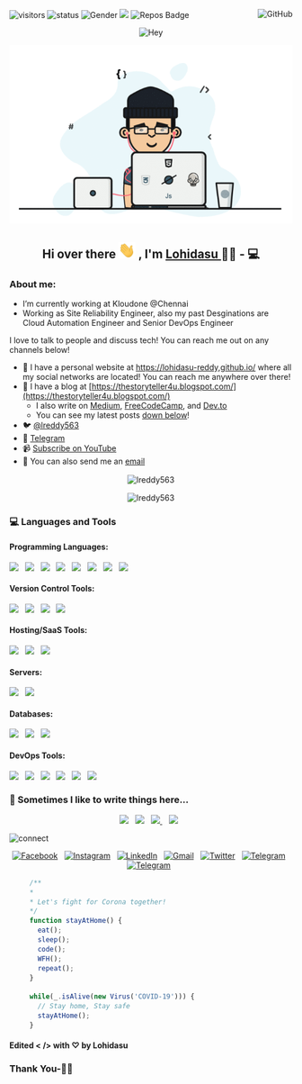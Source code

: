 ![visitors](https://xiaoluoboding-visitor-badge.glitch.me/badge?page_id=lreddy563.lreddy563)
![status](https://img.shields.io/badge/status-focusing-brightgreen) 
![Gender](https://img.shields.io/badge/gender-%F0%9F%A4%B5-lightgrey) 
![](https://img.shields.io/badge/Relationship-Single-red)
![Repos Badge](https://badges.pufler.dev/repos/lreddy563?style=for-the-badge&color=red)
<a href="https://github.com/lreddy563"><img align="right" alt="GitHub" src="https://img.shields.io/badge/dynamic/json?logo=github&label=GitHub+Followers&labelColor=282c34&color=181717&query=%24.data.totalSubs&url=https%3A%2F%2Fapi.spencerwoo.com%2Fsubstats%2F%3Fsource%3Dgithub%26queryKey%3Dlreddy563&longCache=true"/></a>
<p align='center'>
<img src="https://cdn.dribbble.com/users/4770/screenshots/300576/attachments/12205/hey-1.png" alt="Hey" width="20%" height="05%">
</p>
<p align='center'>
  <img  src="https://github.com/lreddy563/lreddy563/blob/master/gifs/Developer.gif" alt="Developer gif">
</p>

<h2 align="center"> Hi over there <img width="30px" src="https://github.com/lreddy563/lreddy563/blob/master/gifs/Hi.gif"> , I'm <a href="http://lreddy563.github.io/">Lohidasu </a>🧑🏻‍ - 💻</h2>

### About me:

- I’m currently working at Kloudone @Chennai
- Working as Site Reliability Engineer, also my past Desginations are Cloud Automation Engineer and Senior DevOps Engineer

I love to talk to people and discuss tech! You can reach me out on any channels below!

- 🔗 I have a personal website at [https://lohidasu-reddy,github.io/](https://lohidasu-reddy.github.io/) where all my social networks are located! You can reach me anywhere over there!
- 📝 I have a blog at [https://thestoryteller4u.blogspot.com/](https://thestoryteller4u.blogspot.com/)
  - I also write on [Medium](https://medium.com/@lreddy563), [FreeCodeCamp](https://www.freecodecamp.org/lreddy563), and [Dev.to](https://dev.to/lreddy563)
  - You can see my latest posts [down below](#latest-blog-posts)!
- 🐦 [@lreddy563](https://twitter.com/lreddy563)
- 💬 [Telegram](https://telegram.me/lreddy563)
- 📹 [Subscribe on YouTube](https://www.youtube.com/nlohidasureddy)
- 📧 You can also send me an [email](mailto:lreddy563@gmail.com)

<p align="center">
  <img align="center" src="https://github-readme-stats.vercel.app/api?username=lreddy563&show_icons=true" alt="lreddy563"/>
</p>
<p align="center">
  <img align="center" src="https://github-readme-stats.vercel.app/api/top-langs/?username=lreddy563&layout=compact" alt="lreddy563"/>
</p>

<h3 align="left">💻 Languages and Tools</h3>
<h4 align="left">Programming Languages: </h4>
<p align="left">
<img src="https://img.shields.io/badge/c++%20-%2300599C.svg?&style=for-the-badge&logo=c%2B%2B&ogoColor=white"/>&nbsp;&nbsp;
<img src="https://img.shields.io/badge/java-%23ED8B00.svg?&style=for-the-badge&logo=java&logoColor=white"/>&nbsp;&nbsp;
<img src="https://img.shields.io/badge/python%20-%2314354C.svg?&style=for-the-badge&logo=python&logoColor=white"/>&nbsp;&nbsp;
<img src="https://img.shields.io/badge/javascript%20-%23323330.svg?&style=for-the-badge&logo=javascript&logoColor=%23F7DF1E"/>&nbsp;&nbsp;
<img src="https://img.shields.io/badge/html5%20-%23E34F26.svg?&style=for-the-badge&logo=html5&logoColor=white"/>&nbsp;&nbsp;
<img src="https://img.shields.io/badge/css3%20-%231572B6.svg?&style=for-the-badge&logo=css3&logoColor=white"/>&nbsp;&nbsp;
<img src="https://img.shields.io/badge/ruby-%23CC342D.svg?&style=for-the-badge&logo=ruby&logoColor=white"/>&nbsp;&nbsp;
<img src="https://img.shields.io/badge/markdown-%23000000.svg?&style=for-the-badge&logo=markdown&logoColor=white"/>&nbsp;&nbsp;
</p>
<h4 align="left">Version Control Tools: </h4>
<p align="left">
<img src="https://img.shields.io/badge/git%20-%23F05033.svg?&style=for-the-badge&logo=git&logoColor=white"/>&nbsp;&nbsp;
<img src="https://img.shields.io/badge/gitlab%20-%23181717.svg?&style=for-the-badge&logo=gitlab&logoColor=white"/>&nbsp;&nbsp;
<img src="https://img.shields.io/badge/github%20-%23121011.svg?&style=for-the-badge&logo=github&logoColor=white"/>&nbsp;&nbsp;
<img src="https://img.shields.io/badge/bitbucket%20-%230047B3.svg?&style=for-the-badge&logo=bitbucket&logoColor=white"/>&nbsp;&nbsp;
</p>
<h4 align="left">Hosting/SaaS Tools: </h4>
<p align="left">
  <img src="https://img.shields.io/badge/AWS%20-%23FF9900.svg?&style=for-the-badge&logo=amazon-aws&logoColor=white"/>&nbsp;&nbsp;
  <img src="https://img.shields.io/badge/Google%20Cloud%20-%234285F4.svg?&style=for-the-badge&logo=google-cloud&logoColor=white"/>&nbsp;&nbsp;
  <img src="https://img.shields.io/badge/azure%20-%230072C6.svg?&style=for-the-badge&logo=azure-devops&logoColor=white"/>&nbsp;&nbsp;
</p>
<h4 align="left">Servers: </h4>
<p align="left">
  <img src="https://img.shields.io/badge/apache%20-%23D42029.svg?&style=for-the-badge&logo=apache&logoColor=white"/>&nbsp;&nbsp;
  <img src="https://img.shields.io/badge/nginx%20-%23009639.svg?&style=for-the-badge&logo=nginx&logoColor=white"/>&nbsp;&nbsp;
</p>
<h4 align="left">Databases: </h4>
<p align="left">
  <img src="https://img.shields.io/badge/mysql-%2300f.svg?&style=for-the-badge&logo=mysql&logoColor=white"/>&nbsp;&nbsp;
  <img src ="https://img.shields.io/badge/postgres-%23316192.svg?&style=for-the-badge&logo=postgresql&logoColor=white"/>&nbsp;&nbsp;
  <img src ="https://img.shields.io/badge/sqllite-%2307405e.svg?&style=for-the-badge&logo=sqlite&logoColor=white"/>&nbsp;&nbsp;
</p>
<h4 align="left">DevOps Tools: </h4>
<p align="left">
  <img src="https://img.shields.io/badge/jenkins%20-%232C5263.svg?&style=for-the-badge&logo=jenkins&logoColor=white"/>&nbsp;&nbsp;
  <img src="https://img.shields.io/badge/docker%20-%230db7ed.svg?&style=for-the-badge&logo=docker&logoColor=white"/>&nbsp;&nbsp;
  <img src="https://img.shields.io/badge/kubernetes%20-%23326ce5.svg?&style=for-the-badge&logo=kubernetes&logoColor=white"/>&nbsp;&nbsp;
  <img src="https://img.shields.io/badge/ansible%20-%231A1918.svg?&style=for-the-badge&logo=ansible&logoColor=white"/>&nbsp;&nbsp;
  <img src="https://img.shields.io/badge/vagrant%20-%231563FF.svg?&style=for-the-badge&logo=vagrant&logoColor=white"/>&nbsp;&nbsp;
  <img src="https://img.shields.io/badge/terraform%20-%23326ce5.svg?&style=for-the-badge&logo=terraform&logoColor=white"/>&nbsp;&nbsp;
</p>                                                                                                      
<h3 align='left'>📝  Sometimes I like to write things here...</h3>
<p align='center'>
  <a href="https://medium.com/@lreddy563"><img src="https://img.shields.io/badge/Medium%20-%231572B6.svg?&style=for-the-badge&logo=medium&logoColor=white" /></a>&nbsp;&nbsp;
  <a href="https://dev.to/lreddy563"><img src="https://img.shields.io/badge/dev.to-%2312100E.svg?&style=for-the-badge&logo=dev.to&logoColor=white" /></a>&nbsp;&nbsp;
<a href="https://lohidasu-reddy.github.io"><img src ="https://img.shields.io/badge/portfolio-web-%23.svg?&style=for-the-badge&logo=&logoColor=white%22" />
</a>&nbsp;&nbsp;
<a href="https://thestoryteller4u.blogspot.com/"><img src="https://img.shields.io/badge/blogspot-%23D14836.svg?&style=for-the-badge&logo=hashnode&logoColor=white" /></a>&nbsp;&nbsp;
</p>
<img src="https://i1.wp.com/slfgchurch.com/wp-content/uploads/2019/08/lets-connect-1.png?ssl=1" alt="connect" width="20%" height="10%">
<!-- h3 align="left"> 💬 Reach Out to Me At</h3> -->
<p align="center">
<a href="https://www.facebook.com/lreddy563/"><img src="https://img.shields.io/badge/facebook-%231877F2.svg?&style=for-the-badge&logo=facebook&logoColor=white" alt="Facebook" /></a>&nbsp;&nbsp;
<a href="https://www.instagram.com/lreddy563/"><img src="https://img.shields.io/badge/instagram-%23E4405F.svg?&style=for-the-badge&logo=instagram&logoColor=white" alt="Instagram" /></a>&nbsp;&nbsp;
<a href="https://www.linkedin.com/in/n-lohidasu-reddy/"><img src="https://img.shields.io/badge/linkedin-%230077B5.svg?&style=for-the-badge&logo=linkedin&logoColor=white" alt="LinkedIn" /></a>&nbsp;&nbsp;
<a href="mailto:lreddy563@gmail.com?subject=Hola%20lohidasu"><img src="https://img.shields.io/badge/gmail-%23D14836.svg?&style=for-the-badge&logo=gmail&logoColor=white" alt="Gmail"/></a>&nbsp;&nbsp;
<a href="https://twitter.com/lreddy563"><img src="https://img.shields.io/badge/twitter-%230db7ed.svg?&style=for-the-badge&logo=twitter&logoColor=white" alt="Twitter"/></a>&nbsp;&nbsp;
<a href="https://telegram.me/lreddy563"><img src="https://img.shields.io/badge/telegram-%230077B5.svg?&style=for-the-badge&logo=telegram&logoColor=white" alt="Telegram"/></a>&nbsp;&nbsp;
<a href="https://wa.me/917795180140"><img src="https://img.shields.io/badge/whatsapp-%23009639.svg?&style=for-the-badge&logo=whatsapp&logoColor=white" alt="Telegram"/></a>&nbsp;&nbsp;
</p>

 ```javascript
      /**
      *
      * Let's fight for Corona together!
      */
      function stayAtHome() {
        eat();
        sleep();
        code();
        WFH();
        repeat();
      }

      while(_.isAlive(new Virus('COVID-19'))) {
        // Stay home, Stay safe
        stayAtHome();
      }
 ```

#### Edited < /> with ♡ by Lohidasu

### Thank You-🙏🏼
